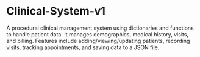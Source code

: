 # Clinical-System-v1
A procedural clinical management system using dictionaries and functions to handle patient data. It manages demographics, medical history, visits, and billing. Features include adding/viewing/updating patients, recording visits, tracking appointments, and saving data to a JSON file.
